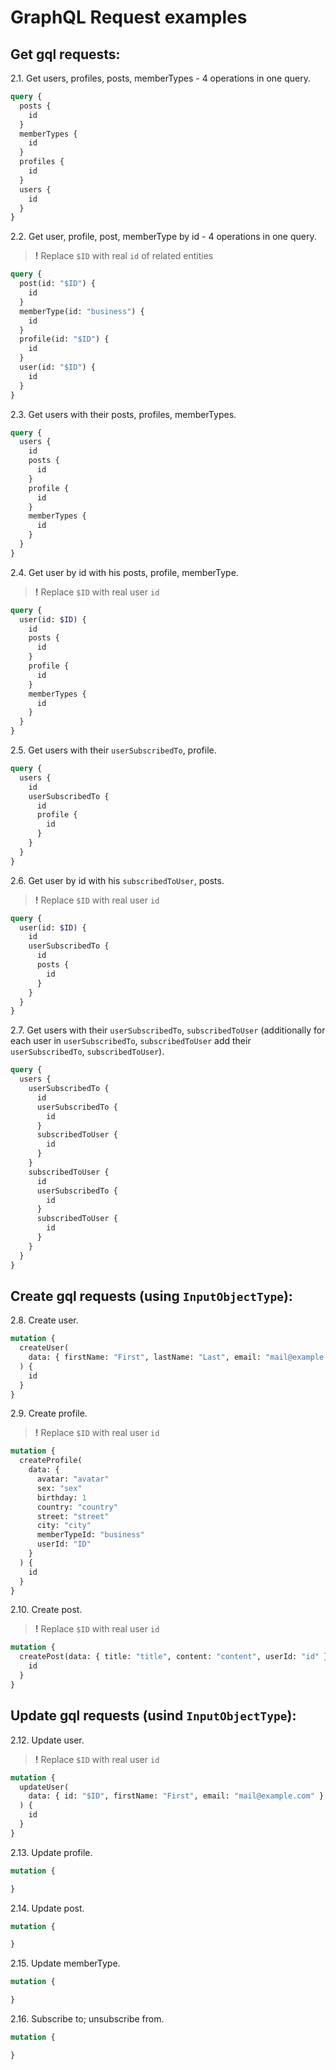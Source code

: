 # GraphQL Request examples

## Get gql requests:

2.1. Get users, profiles, posts, memberTypes - 4 operations in one query.

```graphql
query {
  posts {
    id
  }
  memberTypes {
    id
  }
  profiles {
    id
  }
  users {
    id
  }
}
```

2.2. Get user, profile, post, memberType by id - 4 operations in one query.

> **!** Replace `$ID` with real `id` of related entities

```graphql
query {
  post(id: "$ID") {
    id
  }
  memberType(id: "business") {
    id
  }
  profile(id: "$ID") {
    id
  }
  user(id: "$ID") {
    id
  }
}
```

2.3. Get users with their posts, profiles, memberTypes.

```graphql
query {
  users {
    id
    posts {
      id
    }
    profile {
      id
    }
    memberTypes {
      id
    }
  }
}
```

2.4. Get user by id with his posts, profile, memberType.

> **!** Replace `$ID` with real user `id`

```graphql
query {
  user(id: $ID) {
    id
    posts {
      id
    }
    profile {
      id
    }
    memberTypes {
      id
    }
  }
}
```

2.5. Get users with their `userSubscribedTo`, profile.

```graphql
query {
  users {
    id
    userSubscribedTo {
      id
      profile {
        id
      }
    }
  }
}
```

2.6. Get user by id with his `subscribedToUser`, posts.

> **!** Replace `$ID` with real user `id`

```graphql
query {
  user(id: $ID) {
    id
    userSubscribedTo {
      id
      posts {
        id
      }
    }
  }
}
```

2.7. Get users with their `userSubscribedTo`, `subscribedToUser` (additionally for each user in `userSubscribedTo`, `subscribedToUser` add their `userSubscribedTo`, `subscribedToUser`).

```graphql
query {
  users {
    userSubscribedTo {
      id
      userSubscribedTo {
        id
      }
      subscribedToUser {
        id
      }
    }
    subscribedToUser {
      id
      userSubscribedTo {
        id
      }
      subscribedToUser {
        id
      }
    }
  }
}
```

## Create gql requests (using `InputObjectType`):

2.8. Create user.

```graphql
mutation {
  createUser(
    data: { firstName: "First", lastName: "Last", email: "mail@example.com" }
  ) {
    id
  }
}
```

2.9. Create profile.

> **!** Replace `$ID` with real user `id`

```graphql
mutation {
  createProfile(
    data: {
      avatar: "avatar"
      sex: "sex"
      birthday: 1
      country: "country"
      street: "street"
      city: "city"
      memberTypeId: "business"
      userId: "ID"
    }
  ) {
    id
  }
}
```

2.10. Create post.

> **!** Replace `$ID` with real user `id`

```graphql
mutation {
  createPost(data: { title: "title", content: "content", userId: "id" }) {
    id
  }
}
```

## Update gql requests (usind `InputObjectType`):

2.12. Update user.

> **!** Replace `$ID` with real user `id`

```graphql
mutation {
  updateUser(
    data: { id: "$ID", firstName: "First", email: "mail@example.com" }
  ) {
    id
  }
}
```

2.13. Update profile.

```graphql
mutation {

}
```

2.14. Update post.

```graphql
mutation {

}
```

2.15. Update memberType.

```graphql
mutation {

}
```

2.16. Subscribe to; unsubscribe from.

```graphql
mutation {

}
```
